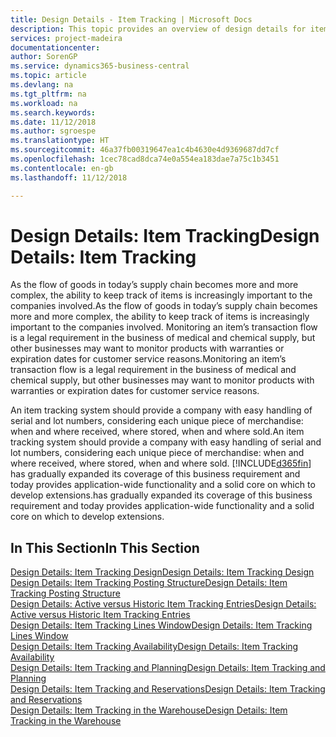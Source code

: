 ```yaml
---
title: Design Details - Item Tracking | Microsoft Docs
description: This topic provides an overview of design details for item tracking.
services: project-madeira
documentationcenter: 
author: SorenGP
ms.service: dynamics365-business-central
ms.topic: article
ms.devlang: na
ms.tgt_pltfrm: na
ms.workload: na
ms.search.keywords: 
ms.date: 11/12/2018
ms.author: sgroespe
ms.translationtype: HT
ms.sourcegitcommit: 46a37fb00319647ea1c4b4630e4d9369687dd7cf
ms.openlocfilehash: 1cec78cad8dca74e0a554ea183dae7a75c1b3451
ms.contentlocale: en-gb
ms.lasthandoff: 11/12/2018

---
```

# <a name="design-details-item-tracking"></a><span data-ttu-id="56d0a-103">Design Details: Item Tracking</span><span class="sxs-lookup"><span data-stu-id="56d0a-103">Design Details: Item Tracking</span></span>
<span data-ttu-id="56d0a-104">As the flow of goods in today’s supply chain becomes more and more complex, the ability to keep track of items is increasingly important to the companies involved.</span><span class="sxs-lookup"><span data-stu-id="56d0a-104">As the flow of goods in today’s supply chain becomes more and more complex, the ability to keep track of items is increasingly important to the companies involved.</span></span> <span data-ttu-id="56d0a-105">Monitoring an item’s transaction flow is a legal requirement in the business of medical and chemical supply, but other businesses may want to monitor products with warranties or expiration dates for customer service reasons.</span><span class="sxs-lookup"><span data-stu-id="56d0a-105">Monitoring an item’s transaction flow is a legal requirement in the business of medical and chemical supply, but other businesses may want to monitor products with warranties or expiration dates for customer service reasons.</span></span>  

<span data-ttu-id="56d0a-106">An item tracking system should provide a company with easy handling of serial and lot numbers, considering each unique piece of merchandise: when and where received, where stored, when and where sold.</span><span class="sxs-lookup"><span data-stu-id="56d0a-106">An item tracking system should provide a company with easy handling of serial and lot numbers, considering each unique piece of merchandise: when and where received, where stored, when and where sold.</span></span> [!INCLUDE[d365fin](includes/d365fin_md.md)] <span data-ttu-id="56d0a-107">has gradually expanded its coverage of this business requirement and today provides application-wide functionality and a solid core on which to develop extensions.</span><span class="sxs-lookup"><span data-stu-id="56d0a-107">has gradually expanded its coverage of this business requirement and today provides application-wide functionality and a solid core on which to develop extensions.</span></span>  

## <a name="in-this-section"></a><span data-ttu-id="56d0a-108">In This Section</span><span class="sxs-lookup"><span data-stu-id="56d0a-108">In This Section</span></span>  
[<span data-ttu-id="56d0a-109">Design Details: Item Tracking Design</span><span class="sxs-lookup"><span data-stu-id="56d0a-109">Design Details: Item Tracking Design</span></span>](design-details-item-tracking-design.md)  
[<span data-ttu-id="56d0a-110">Design Details: Item Tracking Posting Structure</span><span class="sxs-lookup"><span data-stu-id="56d0a-110">Design Details: Item Tracking Posting Structure</span></span>](design-details-item-tracking-posting-structure.md)  
[<span data-ttu-id="56d0a-111">Design Details: Active versus Historic Item Tracking Entries</span><span class="sxs-lookup"><span data-stu-id="56d0a-111">Design Details: Active versus Historic Item Tracking Entries</span></span>](design-details-active-versus-historic-item-tracking-entries.md)  
[<span data-ttu-id="56d0a-112">Design Details: Item Tracking Lines Window</span><span class="sxs-lookup"><span data-stu-id="56d0a-112">Design Details: Item Tracking Lines Window</span></span>](design-details-item-tracking-lines-window.md)  
[<span data-ttu-id="56d0a-113">Design Details: Item Tracking Availability</span><span class="sxs-lookup"><span data-stu-id="56d0a-113">Design Details: Item Tracking Availability</span></span>](design-details-item-tracking-availability.md)  
[<span data-ttu-id="56d0a-114">Design Details: Item Tracking and Planning</span><span class="sxs-lookup"><span data-stu-id="56d0a-114">Design Details: Item Tracking and Planning</span></span>](design-details-item-tracking-and-planning.md)  
[<span data-ttu-id="56d0a-115">Design Details: Item Tracking and Reservations</span><span class="sxs-lookup"><span data-stu-id="56d0a-115">Design Details: Item Tracking and Reservations</span></span>](design-details-item-tracking-and-reservations.md)  
[<span data-ttu-id="56d0a-116">Design Details: Item Tracking in the Warehouse</span><span class="sxs-lookup"><span data-stu-id="56d0a-116">Design Details: Item Tracking in the Warehouse</span></span>](design-details-item-tracking-in-the-warehouse.md)

